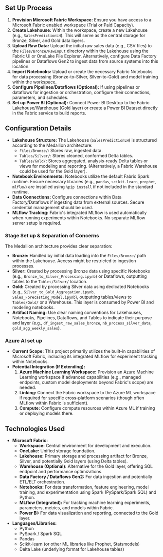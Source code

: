 ## Set Up Process

1.  **Provision Microsoft Fabric Workspace:** Ensure you have access to a Microsoft Fabric enabled workspace (Trial or Paid Capacity).
2.  **Create Lakehouse:** Within the workspace, create a new Lakehouse (e.g., `SalesPredictionLH`). This will serve as the central storage for Bronze, Silver, and Gold data layers.
3.  **Upload Raw Data:** Upload the initial raw sales data (e.g., CSV files) to the `Files/Bronze/RawInput` directory within the Lakehouse using the Fabric UI or OneLake File Explorer. Alternatively, configure Data Factory pipelines or Dataflows Gen2 to ingest data from source systems into this location.
4.  **Import Notebooks:** Upload or create the necessary Fabric Notebooks for data processing (Bronze-to-Silver, Silver-to-Gold) and model training within the workspace.
5.  **Configure Pipelines/Dataflows (Optional):** If using pipelines or dataflows for ingestion or orchestration, configure their connections, parameters, and schedules.
6.  **Set up Power BI (Optional):** Connect Power BI Desktop to the Fabric Lakehouse/Warehouse (Gold layer) or create a Power BI Dataset directly in the Fabric service to build reports.

## Configuration Details

*   **Lakehouse Structure:** The Lakehouse (`SalesPredictionLH`) is structured according to the Medallion architecture:
    *   `Files/Bronze/`: Stores raw, ingested data.
    *   `Tables/Silver/`: Stores cleaned, conformed Delta tables.
    *   `Tables/Gold/`: Stores aggregated, analysis-ready Delta tables or views for modeling and reporting. (Alternatively, a Fabric Warehouse could be used for the Gold layer).
*   **Notebook Environments:** Notebooks utilize the default Fabric Spark runtime. Ensure necessary libraries (e.g., `pandas`, `scikit-learn`, `prophet`, `mlflow`) are installed using `%pip install` if not included in the standard runtime.
*   **Data Connections:** Configure connections within Data Factory/Dataflows if ingesting data from external sources. Secure credential management should be used.
*   **MLflow Tracking:** Fabric's integrated MLflow is used automatically when running experiments within Notebooks. No separate MLflow server setup is required.

### Stage Set up & Separation of Concerns

The Medallion architecture provides clear separation:
*   **Bronze:** Handled by initial data loading into the `Files/Bronze/` path within the Lakehouse. Access might be restricted to ingestion processes.
*   **Silver:** Created by processing Bronze data using specific Notebooks (e.g., `Bronze_to_Silver_Processing.ipynb`) or Dataflows, outputting tables to the `Tables/Silver/` location.
*   **Gold:** Created by processing Silver data using dedicated Notebooks (e.g., `Silver_to_Gold_Aggregation.ipynb`, `Sales_Forecasting_Model.ipynb`), outputting tables/views to `Tables/Gold/` or a Warehouse. This layer is consumed by Power BI and modeling notebooks.
*   **Artifact Naming:** Use clear naming conventions for Lakehouses, Notebooks, Pipelines, Dataflows, and Tables to indicate their purpose and layer (e.g., `df_ingest_raw_sales_bronze`, `nb_process_silver_data`, `gold_agg_weekly_sales`).

### Azure AI set up

*   **Current Scope:** This project primarily utilizes the built-in capabilities of Microsoft Fabric, including its integrated MLflow for experiment tracking within Notebooks.
*   **Potential Integration (If Extending):**
    1.  **Azure Machine Learning Workspace:** Provision an Azure Machine Learning workspace if advanced capabilities (e.g., managed endpoints, custom model deployments beyond Fabric's scope) are needed.
    2.  **Linking:** Connect the Fabric workspace to the Azure ML workspace if required for specific cross-platform scenarios (though often MLflow within Fabric is sufficient).
    3.  **Compute:** Configure compute resources within Azure ML if training or deploying models there.

## Technologies Used

*   **Microsoft Fabric:**
    *   **Workspace:** Central environment for development and execution.
    *   **OneLake:** Unified storage foundation.
    *   **Lakehouse:** Primary storage and processing artifact for Bronze, Silver, and potentially Gold layers (using Delta tables).
    *   **Warehouse (Optional):** Alternative for the Gold layer, offering SQL endpoint and performance optimizations.
    *   **Data Factory / Dataflows Gen2:** For data ingestion and potentially ETL/ELT orchestration.
    *   **Notebooks:** For data transformation, feature engineering, model training, and experimentation using Spark (PySpark/Spark SQL) and Python.
    *   **MLflow (Integrated):** For tracking machine learning experiments, parameters, metrics, and models within Fabric.
    *   **Power BI:** For data visualization and reporting, connected to the Gold layer.
*   **Languages/Libraries:**
    *   Python
    *   PySpark / Spark SQL
    *   Pandas
    *   Scikit-learn (or other ML libraries like Prophet, Statsmodels)
    *   Delta Lake (underlying format for Lakehouse tables)



